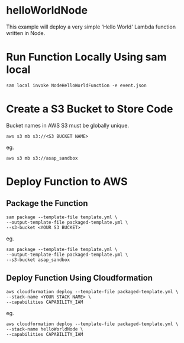# helloWorldNode

This example will deploy a very simple 'Hello World' Lambda function written in Node.

# Run Function Locally Using sam local

```
sam local invoke NodeHelloWorldFunction -e event.json
```

# Create a S3 Bucket to Store Code

Bucket names in AWS S3 must be globally unique.

```
aws s3 mb s3://<S3 BUCKET NAME>
```

eg.

```
aws s3 mb s3://asap_sandbox
```

# Deploy Function to AWS

## Package the Function

```
sam package --template-file template.yml \
--output-template-file packaged-template.yml \
--s3-bucket <YOUR S3 BUCKET>
```

eg.

```
sam package --template-file template.yml \
--output-template-file packaged-template.yml \
--s3-bucket asap_sandbox
```

## Deploy Function Using Cloudformation

```
aws cloudformation deploy --template-file packaged-template.yml \
--stack-name <YOUR STACK NAME> \
--capabilities CAPABILITY_IAM
```

eg.

```
aws cloudformation deploy --template-file packaged-template.yml \
--stack-name helloWorldNode \
--capabilities CAPABILITY_IAM
```
